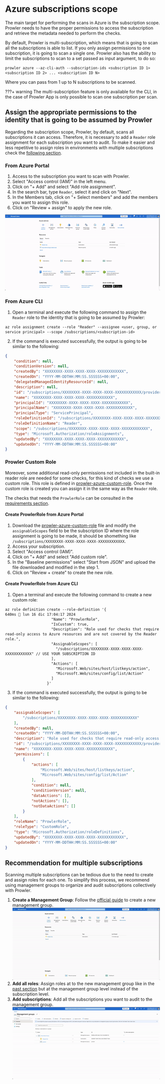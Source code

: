 # Azure subscriptions scope

The main target for performing the scans in Azure is the subscription scope. Prowler needs to have the proper permissions to access the subscription and retrieve the metadata needed to perform the checks.

By default, Prowler is multi-subscription, which means that is going to scan all the subscriptions is able to list. If you only assign permissions to one subscription, it is going to scan a single one.
Prowler also has the ability to limit the subscriptions to scan to a set passed as input argument, to do so:

```console
prowler azure --az-cli-auth --subscription-ids <subscription ID 1> <subscription ID 2> ... <subscription ID N>
```

Where you can pass from 1 up to N subscriptions to be scanned.

???+ warning
    The multi-subscription feature is only available for the CLI, in the case of Prowler App is only possible to scan one subscription per scan.

## Assign the appropriate permissions to the identity that is going to be assumed by Prowler


Regarding the subscription scope, Prowler, by default, scans all subscriptions it can access. Therefore, it is necessary to add a `Reader` role assignment for each subscription you want to audit. To make it easier and less repetitive to assign roles in environments with multiple subscriptions check the [following section](#recommendation-for-multiple-subscriptions).

### From Azure Portal

1. Access to the subscription you want to scan with Prowler.
2. Select "Access control (IAM)" in the left menu.
3. Click on "+ Add" and select "Add role assignment".
4. In the search bar, type `Reader`, select it and click on "Next".
5. In the Members tab, click on "+ Select members" and add the members you want to assign this role.
6. Click on "Review + assign" to apply the new role.

![Add reader role to subscription](../../img/add-reader-role.gif)

### From Azure CLI

1. Open a terminal and execute the following command to assign the `Reader` role to the identity that is going to be assumed by Prowler:
```console
az role assignment create --role "Reader" --assignee <user, group, or service principal> --scope /subscriptions/<subscription-id>
```
2. If the command is executed successfully, the output is going to be similar to the following:
```json
{
    "condition": null,
    "conditionVersion": null,
    "createdBy": "XXXXXXXX-XXXX-XXXX-XXXX-XXXXXXXXXXXX",
    "createdOn": "YYYY-MM-DDTHH:MM:SS.SSSSSS+00:00",
    "delegatedManagedIdentityResourceId": null,
    "description": null,
    "id": "/subscriptions/XXXXXXXX-XXXX-XXXX-XXXX-XXXXXXXXXXXX/providers/Microsoft.Authorization/roleAssignments/XXXXXXXX-XXXX-XXXX-XXXX-XXXXXXXXXXXX",
    "name": "XXXXXXXX-XXXX-XXXX-XXXX-XXXXXXXXXXXX",
    "principalId": "XXXXXXXX-XXXX-XXXX-XXXX-XXXXXXXXXXXX",
    "principalName": "XXXXXXXX-XXXX-XXXX-XXXX-XXXXXXXXXXXX",
    "principalType": "ServicePrincipal",
    "roleDefinitionId": "/subscriptions/XXXXXXXX-XXXX-XXXX-XXXX-XXXXXXXXXXXX/providers/Microsoft.Authorization/roleDefinitions/XXXXXXXX-XXXX-XXXX-XXXX-XXXXXXXXXXXX",
    "roleDefinitionName": "Reader",
    "scope": "/subscriptions/XXXXXXXX-XXXX-XXXX-XXXX-XXXXXXXXXXXX",
    "type": "Microsoft.Authorization/roleAssignments",
    "updatedBy": "XXXXXXXX-XXXX-XXXX-XXXX-XXXXXXXXXXXX",
    "updatedOn": "YYYY-MM-DDTHH:MM:SS.SSSSSS+00:00"
}
```

### Prowler Custom Role

Moreover, some additional read-only permissions not included in the built-in reader role are needed for some checks, for this kind of checks we use a custom role. This role is defined in [prowler-azure-custom-role](https://github.com/prowler-cloud/prowler/blob/master/permissions/prowler-azure-custom-role.json). Once the custom role is created you can assign it in the same way as the `Reader` role.

The checks that needs the `ProwlerRole` can be consulted in the [requirements section](../../getting-started/requirements.md#checks-that-require-prowlerrole).

#### Create ProwlerRole from Azure Portal

1. Download the [prowler-azure-custom-role](https://github.com/prowler-cloud/prowler/blob/master/permissions/prowler-azure-custom-role.json) file and modify the `assignableScopes` field to be the subscription ID where the role assignment is going to be made, it should be shomething like `/subscriptions/XXXXXXXX-XXXX-XXXX-XXXX-XXXXXXXXXXXX`.
2. Access your subscription.
3. Select "Access control (IAM)".
4. Click on "+ Add" and select "Add custom role".
5. In the "Baseline permissions" select "Start from JSON" and upload the file downloaded and modified in the step 1.
7. Click on "Review + create" to create the new role.

#### Create ProwlerRole from Azure CLI

1. Open a terminal and execute the following command to create a new custom role:
```console
az role definition create --role-definition '{                                                                                                                   640ms  lun 16 dic 17:04:17 2024
                     "Name": "ProwlerRole",
                     "IsCustom": true,
                     "Description": "Role used for checks that require read-only access to Azure resources and are not covered by the Reader role.",
                     "AssignableScopes": [
                       "/subscriptions/XXXXXXXX-XXXX-XXXX-XXXX-XXXXXXXXXXXX" // USE YOUR SUBSCRIPTION ID
                     ],
                     "Actions": [
                       "Microsoft.Web/sites/host/listkeys/action",
                       "Microsoft.Web/sites/config/list/Action"
                     ]
                   }'
```
3. If the command is executed successfully, the output is going to be similar to the following:
```json
{
    "assignableScopes": [
        "/subscriptions/XXXXXXXX-XXXX-XXXX-XXXX-XXXXXXXXXXXX"
    ],
    "createdBy": null,
    "createdOn": "YYYY-MM-DDTHH:MM:SS.SSSSSS+00:00",
    "description": "Role used for checks that require read-only access to Azure resources and are not covered by the Reader role.",
    "id": "/subscriptions/XXXXXXXX-XXXX-XXXX-XXXX-XXXXXXXXXXXX/providers/Microsoft.Authorization/roleDefinitions/XXXXXXXX-XXXX-XXXX-XXXX-XXXXXXXXXXXX",
    "name": "XXXXXXXX-XXXX-XXXX-XXXX-XXXXXXXXXXXX",
    "permissions": [
        {
            "actions": [
                "Microsoft.Web/sites/host/listkeys/action",
                "Microsoft.Web/sites/config/list/Action"
            ],
            "condition": null,
            "conditionVersion": null,
            "dataActions": [],
            "notActions": [],
            "notDataActions": []
        }
    ],
    "roleName": "ProwlerRole",
    "roleType": "CustomRole",
    "type": "Microsoft.Authorization/roleDefinitions",
    "updatedBy": "XXXXXXXX-XXXX-XXXX-XXXX-XXXXXXXXXXXX",
    "updatedOn": "YYYY-MM-DDTHH:MM:SS.SSSSSS+00:00"
}
```

## Recommendation for multiple subscriptions

Scanning multiple subscriptions can be tedious due to the need to create and assign roles for each one. To simplify this process, we recommend using management groups to organize and audit subscriptions collectively with Prowler.

1. **Create a Management Group**: Follow the [official guide](https://learn.microsoft.com/en-us/azure/governance/management-groups/create-management-group-portal) to create a new management group.
![Create management group](../../img/create-management-group.gif)
2. **Add all roles**: Assign roles at to the new management group like in the [past section](#assign-the-appropriate-permissions-to-the-identity-that-is-going-to-be-assumed-by-prowler) but at the management group level instead of the subscription level.
3. **Add subscriptions**: Add all the subscriptions you want to audit to the management group.
![Add subscription to management group](../../img/add-sub-to-management-group.gif)
